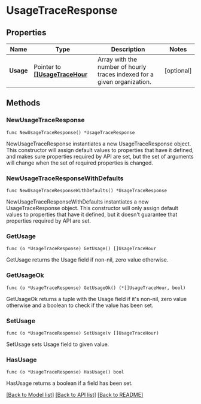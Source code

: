 # UsageTraceResponse

## Properties

Name | Type | Description | Notes
---- | ---- | ----------- | ------
**Usage** | Pointer to [**[]UsageTraceHour**](UsageTraceHour.md) | Array with the number of hourly traces indexed for a given organization. | [optional] 

## Methods

### NewUsageTraceResponse

`func NewUsageTraceResponse() *UsageTraceResponse`

NewUsageTraceResponse instantiates a new UsageTraceResponse object.
This constructor will assign default values to properties that have it defined,
and makes sure properties required by API are set, but the set of arguments
will change when the set of required properties is changed.

### NewUsageTraceResponseWithDefaults

`func NewUsageTraceResponseWithDefaults() *UsageTraceResponse`

NewUsageTraceResponseWithDefaults instantiates a new UsageTraceResponse object.
This constructor will only assign default values to properties that have it defined,
but it doesn't guarantee that properties required by API are set.

### GetUsage

`func (o *UsageTraceResponse) GetUsage() []UsageTraceHour`

GetUsage returns the Usage field if non-nil, zero value otherwise.

### GetUsageOk

`func (o *UsageTraceResponse) GetUsageOk() (*[]UsageTraceHour, bool)`

GetUsageOk returns a tuple with the Usage field if it's non-nil, zero value otherwise
and a boolean to check if the value has been set.

### SetUsage

`func (o *UsageTraceResponse) SetUsage(v []UsageTraceHour)`

SetUsage sets Usage field to given value.

### HasUsage

`func (o *UsageTraceResponse) HasUsage() bool`

HasUsage returns a boolean if a field has been set.


[[Back to Model list]](../README.md#documentation-for-models) [[Back to API list]](../README.md#documentation-for-api-endpoints) [[Back to README]](../README.md)


